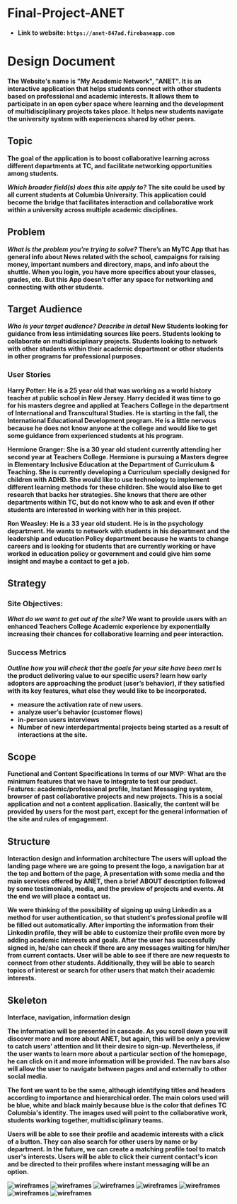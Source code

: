 # Final-Project-ANET

-  <strong>Link to website:<strong> `https://anet-847ad.firebaseapp.com`

# Design Document
The Website's name is "My Academic Network", "ANET". It is an interactive application that helps students connect with other students based on professional and academic interests. It allows them to participate in an open cyber space where learning and the development of multidisciplinary projects takes place. It helps new students navigate the university system with experiences shared by other peers.

## Topic
The goal of the application is to boost collaborative learning across different departments at TC, and facilitate networking opportunities among students.

*Which broader field(s) does this site apply to?*
The site could be used by all current students at Columbia University. This application could become the bridge that facilitates interaction and collaborative work within a university across multiple academic disciplines.

## Problem
*What is the problem you're trying to solve?*
There’s an MyTC App that has general info about News related with the school, campaigns for raising money, important numbers and directory, maps, and info about the shuttle. When you login, you have more specifics about your classes, grades, etc. But this App doesn’t offer any space for networking and connecting with other students.

## Target Audience
*Who is your target audience? Describe in detail*
New Students looking for guidance from less intimidating sources like peers. Students looking to collaborate on multidisciplinary projects. Students looking to network with other students within their academic department or other students in other programs for professional purposes.  

### User Stories
Harry Potter:
He is a 25 year old that was working as a world history teacher at public school in New Jersey. Harry decided it was time to go for his masters degree and applied at Teachers College in the department of International and Transcultural Studies.  He is starting in the fall, the International Educational Development program. He is a little nervous because he does not know anyone at the college and would like to get some guidance from experienced students at his program.

Hermione Granger:
She is a 30 year old student currently attending her second year at Teachers College. Hermione is pursuing a Masters degree in Elementary Inclusive Education at the Department of Curriculum & Teaching. She is currently developing a Curriculum specially designed for children with ADHD. She would like to use technology to implement different learning methods for these children. She would also like to get research that backs her strategies. She knows that there are other departments within TC, but do not know who to ask and even if other students are interested in working with her in this project.

Ron Weasley:
He is a 33 year old student. He is in the psychology department. He wants to network with students in his department and the leadership and education Policy department because he wants to change careers and is looking for students that are currently working or have worked in education policy or government and could give him some insight and maybe a contact to get a job.

## Strategy

### Site Objectives:
*What do we want to get out of the site?*
We want to provide users with an enhanced Teachers College Academic experience by exponentially increasing their chances for collaborative learning and peer interaction.

### Success Metrics
*Outline how you will check that the goals for your site have been met*
Is the product delivering value to our specific users? learn how early adopters are approaching the product (user’s behavior), if they satisfied with its key features, what else they would like to be incorporated.
- measure the activation rate of new users.
- analyze user’s behavior (customer flows)
- in-person users interviews
- Number of new interdepartmental projects being started as a result of interactions at the site.


## Scope
Functional and Content Specifications
In terms of our MVP: What are the minimum features that we have to integrate to test our product.   
Features: academic/professional profile, Instant Messaging system, browser of past collaborative projects and new projects. This is a social application and not a content application. Basically, the content will be provided by users for the most part, except for the general information of the site and rules of engagement.


## Structure
Interaction design and information architecture
The users will upload the landing page where we are going to present the logo, a navigation bar at the top and bottom of the page, A presentation with some media and the main services offered by ANET, then a brief ABOUT description followed by some testimonials, media, and the preview of projects and events. At the end we will place a contact us.

We were thinking of the possibility of signing up using Linkedin as a method for user authentication, so that student's professional profile will be filled out automatically. After importing the information from their Linkedin profile, they will be able to customize their profile even more by adding academic interests and goals. After the user has successfully signed in, he/she can check if there are any messages waiting for him/her from current contacts. User will be able to see if there are new requests to connect from other students. Additionally, they will be able to search topics of interest or search for other users that match their academic interests.

## Skeleton
Interface, navigation, information design

The information will be presented in cascade. As you scroll down you will discover more and more about ANET, but again, this will be only a preview to catch users' attention and lit their desire to sign-up. Nevertheless, if the user wants to learn more about a particular section of the homepage, he can click on it and more information will be provided. The nav bars also will allow the user to navigate between pages and and externally to other social media.

The font we want to be the same, although identifying titles and headers according to importance and hierarchical order. The main colors used will be blue, white and black mainly because blue is the color that defines TC Columbia's identity. The images used will point to the collaborative work, students working together, multidisciplinary teams.

Users will be able to see their profile and academic interests with a click of a button. They can also search for other users by name or by department. In the future, we can create a matching profile tool to match user's interests. Users will be able to click their current contact's icon and be directed to their profiles where instant messaging will be an option.


![wireframes](public/wireframes/Slide1.png)
![wireframes](public/wireframes/Slide2.png)
![wireframes](public/wireframes/Slide3.png)
![wireframes](public/wireframes/Slide4.png)
![wireframes](public/wireframes/Slide5.png)
![wireframes](public/wireframes/Slide6.png)
![wireframes](public/wireframes/Slide7.png)
